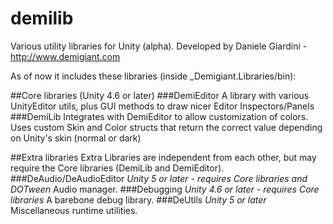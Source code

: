# demilib
Various utility libraries for Unity (alpha).
Developed by Daniele Giardini - http://www.demigiant.com

As of now it includes these libraries (inside _Demigiant.Libraries/bin):

##Core libraries (Unity 4.6 or later)
###DemiEditor
A library with various UnityEditor utils, plus GUI methods to draw nicer Editor Inspectors/Panels
###DemiLib
Integrates with DemiEditor to allow customization of colors. Uses custom Skin and Color structs that return the correct value depending on Unity's skin (normal or dark)

##Extra libraries
Extra Libraries are independent from each other, but may require the Core libraries (DemiLib and DemiEditor).
###DeAudio/DeAudioEditor
*Unity 5 or later - requires Core libraries and DOTween*
Audio manager.
###Debugging
*Unity 4.6 or later - requires Core libraries*
A barebone debug library.
###DeUtils
*Unity 5 or later*
Miscellaneous runtime utilities.